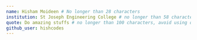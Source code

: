 ```yaml
---
name: Hisham Moideen # No longer than 28 characters
institution: St Joseph Engineering College # no longer than 58 characters
quote: Do amazing stuffs # no longer than 100 characters, avoid using quotes(") to guarantee the format remains the same.
github_user: hishcodes
---
```

